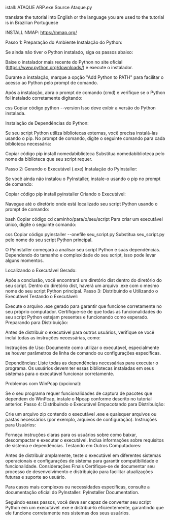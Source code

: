istall: ATAQUE ARP.exe
Source Ataque.py 

translate the tutorial into English or the language you are used to
the tutorial is in Brazilian Portuguese

INSTALL NMAP: https://nmap.org/

Passo 1: Preparação do Ambiente
Instalação do Python:

Se ainda não tiver o Python instalado, siga os passos abaixo:

Baixe o instalador mais recente do Python no site oficial (https://www.python.org/downloads/) e execute o instalador.

Durante a instalação, marque a opção "Add Python to PATH" para facilitar o acesso ao Python pelo prompt de comando.

Após a instalação, abra o prompt de comando (cmd) e verifique se o Python foi instalado corretamente digitando:

css
Copiar código
python --version
Isso deve exibir a versão do Python instalada.

Instalação de Dependências do Python:

Se seu script Python utiliza bibliotecas externas, você precisa instalá-las usando o pip. No prompt de comando, digite o seguinte comando para cada biblioteca necessária:

Copiar código
pip install nomedabiblioteca
Substitua nomedabiblioteca pelo nome da biblioteca que seu script requer.

Passo 2: Gerando o Executável (.exe)
Instalação do PyInstaller:

Se você ainda não instalou o PyInstaller, instale-o usando o pip no prompt de comando:

Copiar código
pip install pyinstaller
Criando o Executável:

Navegue até o diretório onde está localizado seu script Python usando o prompt de comando:

bash
Copiar código
cd caminho/para/o/seu/script
Para criar um executável único, digite o seguinte comando:

css
Copiar código
pyinstaller --onefile seu_script.py
Substitua seu_script.py pelo nome do seu script Python principal.

O PyInstaller começará a analisar seu script Python e suas dependências. Dependendo do tamanho e complexidade do seu script, isso pode levar alguns momentos.

Localizando o Executável Gerado:

Após a conclusão, você encontrará um diretório dist dentro do diretório do seu script. Dentro do diretório dist, haverá um arquivo .exe com o mesmo nome do seu script Python principal.
Passo 3: Distribuindo e Utilizando o Executável
Testando o Executável:

Execute o arquivo .exe gerado para garantir que funcione corretamente no seu próprio computador. Certifique-se de que todas as funcionalidades do seu script Python estejam presentes e funcionando como esperado.
Preparando para Distribuição:

Antes de distribuir o executável para outros usuários, verifique se você inclui todas as instruções necessárias, como:

Instruções de Uso: Documente como utilizar o executável, especialmente se houver parâmetros de linha de comando ou configurações específicas.

Dependências: Liste todas as dependências necessárias para executar o programa. Os usuários devem ter essas bibliotecas instaladas em seus sistemas para o executável funcionar corretamente.

Problemas com WinPcap (opcional):

Se o seu programa requer funcionalidades de captura de pacotes que dependem do WinPcap, instale o Npcap conforme descrito no tutorial anterior.
Passo 4: Distribuindo o Executável
Empacotando para Distribuição:

Crie um arquivo zip contendo o executável .exe e quaisquer arquivos ou pastas necessários (por exemplo, arquivos de configuração).
Instruções para Usuários:

Forneça instruções claras para os usuários sobre como baixar, descompactar e executar o executável. Inclua informações sobre requisitos de sistema e dependências.
Testando em Outros Computadores:

Antes de distribuir amplamente, teste o executável em diferentes sistemas operacionais e configurações de sistema para garantir compatibilidade e funcionalidade.
Considerações Finais
Certifique-se de documentar seu processo de desenvolvimento e distribuição para facilitar atualizações futuras e suporte ao usuário.

Para casos mais complexos ou necessidades específicas, consulte a documentação oficial do PyInstaller: PyInstaller Documentation.

Seguindo esses passos, você deve ser capaz de converter seu script Python em um executável .exe e distribuí-lo eficientemente, garantindo que ele funcione corretamente nos sistemas dos seus usuários.
